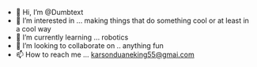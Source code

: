 - 👋 Hi, I’m @Dumbtext
- 👀 I’m interested in ... making things that do something cool or at least in a cool way
- 🌱 I’m currently learning ... robotics 
- 💞️ I’m looking to collaborate on .. anything fun
- 📫 How to reach me ... karsonduaneking55@gmai.com

<!---
Dumbtext/Dumbtext is a ✨ special ✨ repository because its `README.md` (this file) appears on your GitHub profile.
You can click the Preview link to take a look at your changes.
--I like to make stuff

